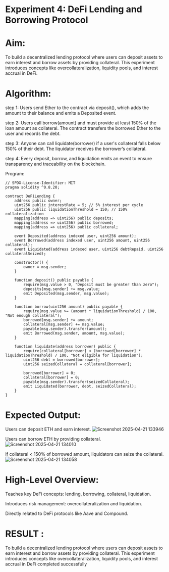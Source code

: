 # Experiment 4: DeFi Lending and Borrowing Protocol
# Aim:
To build a decentralized lending protocol where users can deposit assets to earn interest and borrow assets by providing collateral. This experiment introduces concepts like overcollateralization, liquidity pools, and interest accrual in DeFi.

# Algorithm:
step 1: Users send Ether to the contract via deposit(), which adds the amount to their balance and emits a Deposited event.

step 2: Users call borrow(amount) and must provide at least 150% of the loan amount as collateral. The contract transfers the borrowed Ether to the user and records the debt.

step 3: Anyone can call liquidate(borrower) if a user's collateral falls below 150% of their debt. The liquidator receives the borrower’s collateral.

step 4: Every deposit, borrow, and liquidation emits an event to ensure transparency and traceability on the blockchain.


Program:
```
// SPDX-License-Identifier: MIT
pragma solidity ^0.8.20;

contract DeFiLending {
    address public owner;
    uint256 public interestRate = 5; // 5% interest per cycle
    uint256 public liquidationThreshold = 150; // 150% collateralization
    mapping(address => uint256) public deposits;
    mapping(address => uint256) public borrowed;
    mapping(address => uint256) public collateral;

    event Deposited(address indexed user, uint256 amount);
    event Borrowed(address indexed user, uint256 amount, uint256 collateral);
    event Liquidated(address indexed user, uint256 debtRepaid, uint256 collateralSeized);

    constructor() {
        owner = msg.sender;
    }

    function deposit() public payable {
        require(msg.value > 0, "Deposit must be greater than zero");
        deposits[msg.sender] += msg.value;
        emit Deposited(msg.sender, msg.value);
    }

    function borrow(uint256 amount) public payable {
        require(msg.value >= (amount * liquidationThreshold) / 100, "Not enough collateral");
        borrowed[msg.sender] += amount;
        collateral[msg.sender] += msg.value;
        payable(msg.sender).transfer(amount);
        emit Borrowed(msg.sender, amount, msg.value);
    }

    function liquidate(address borrower) public {
        require(collateral[borrower] < (borrowed[borrower] * liquidationThreshold) / 100, "Not eligible for liquidation");
        uint256 debt = borrowed[borrower];
        uint256 seizedCollateral = collateral[borrower];

        borrowed[borrower] = 0;
        collateral[borrower] = 0;
        payable(msg.sender).transfer(seizedCollateral);
        emit Liquidated(borrower, debt, seizedCollateral);
    }
}

```
# Expected Output:
Users can deposit ETH and earn interest.
![Screenshot 2025-04-21 133946](https://github.com/user-attachments/assets/d980763f-8494-4cc2-b532-3787cc88a863)


Users can borrow ETH by providing collateral.
![Screenshot 2025-04-21 134010](https://github.com/user-attachments/assets/9998fed1-323d-4353-9072-b99982bc6fc3)


If collateral < 150% of borrowed amount, liquidators can seize the collateral.
![Screenshot 2025-04-21 134058](https://github.com/user-attachments/assets/bade6561-8b83-43de-8b79-497f00a54f06)



# High-Level Overview:
Teaches key DeFi concepts: lending, borrowing, collateral, liquidation.


Introduces risk management: overcollateralization and liquidation.


Directly related to DeFi protocols like Aave and Compound.

# RESULT :
To build a decentralized lending protocol where users can deposit assets to earn interest and borrow assets by providing collateral. This experiment introduces concepts like overcollateralization, liquidity pools, and interest accrual in DeFi completed successfully

